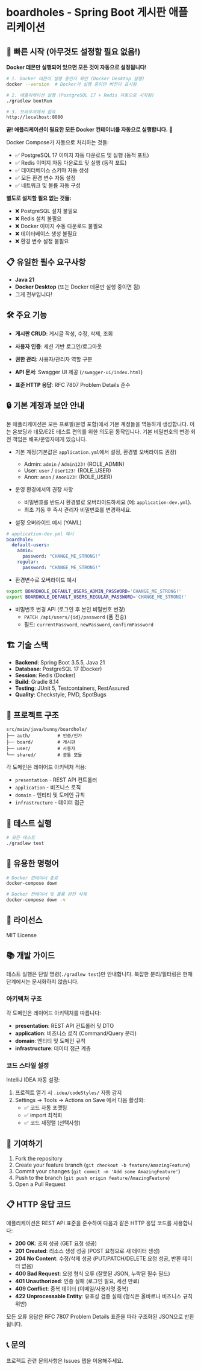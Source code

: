 # boardholes - Spring Boot 게시판 애플리케이션

## 🚀 빠른 시작 (아무것도 설정할 필요 없음!)

**Docker 데몬만 실행되어 있으면 모든 것이 자동으로 설정됩니다!**

```bash
# 1. Docker 데몬이 실행 중인지 확인 (Docker Desktop 실행)
docker --version  # Docker가 실행 중이면 버전이 표시됨

# 2. 애플리케이션 실행 (PostgreSQL 17 + Redis 자동으로 시작됨)
./gradlew bootRun

# 3. 브라우저에서 접속
http://localhost:8080
```

**끝! 애플리케이션이 필요한 모든 Docker 컨테이너를 자동으로 실행합니다.** 🎉

Docker Compose가 자동으로 처리하는 것들:

- ✅ PostgreSQL 17 이미지 자동 다운로드 및 실행 (동적 포트)
- ✅ Redis 이미지 자동 다운로드 및 실행 (동적 포트)
- ✅ 데이터베이스 스키마 자동 생성
- ✅ 모든 환경 변수 자동 설정
- ✅ 네트워크 및 볼륨 자동 구성

**별도로 설치할 필요 없는 것들:**

- ❌ PostgreSQL 설치 불필요
- ❌ Redis 설치 불필요
- ❌ Docker 이미지 수동 다운로드 불필요
- ❌ 데이터베이스 생성 불필요
- ❌ 환경 변수 설정 불필요

## 📋 유일한 필수 요구사항

- **Java 21**
- **Docker Desktop** (또는 Docker 데몬만 실행 중이면 됨)
- 그게 전부입니다!

## 🛠️ 주요 기능

- **게시판 CRUD**: 게시글 작성, 수정, 삭제, 조회
- **사용자 인증**: 세션 기반 로그인/로그아웃

- **권한 관리**: 사용자/관리자 역할 구분
- **API 문서**: Swagger UI 제공 (`/swagger-ui/index.html`)
- **표준 HTTP 응답**: RFC 7807 Problem Details 준수

## 🔒 기본 계정과 보안 안내

본 애플리케이션은 모든 프로필(운영 포함)에서 기본 계정들을 멱등하게 생성합니다. 이는 온보딩과 데모/E2E 테스트 편의를 위한 의도된 동작입니다. 기본 비밀번호의 변경·회전 책임은 배포/운영자에게 있습니다.

- 기본 계정(기본값은 `application.yml`에서 설정, 환경별 오버라이드 권장)
    - Admin: `admin` / `Admin123!` (ROLE_ADMIN)
    - User: `user` / `User123!` (ROLE_USER)
    - Anon: `anon` / `Anon123!` (ROLE_USER)

- 운영 환경에서의 권장 사항
    - 비밀번호를 반드시 환경별로 오버라이드하세요 (예: `application-dev.yml`).
    - 최초 기동 후 즉시 관리자 비밀번호를 변경하세요.

- 설정 오버라이드 예시 (YAML)

```yaml
# application-dev.yml 예시
boardhole:
  default-users:
    admin:
      password: "CHANGE_ME_STRONG!"
    regular:
      password: "CHANGE_ME_STRONG!"
```

- 환경변수로 오버라이드 예시

```bash
export BOARDHOLE_DEFAULT_USERS_ADMIN_PASSWORD='CHANGE_ME_STRONG!'
export BOARDHOLE_DEFAULT_USERS_REGULAR_PASSWORD='CHANGE_ME_STRONG!'
```

- 비밀번호 변경 API (로그인 후 본인 비밀번호 변경)
    - `PATCH /api/users/{id}/password` (폼 전송)
    - 필드: `currentPassword`, `newPassword`, `confirmPassword`

## 🏗️ 기술 스택

- **Backend**: Spring Boot 3.5.5, Java 21
- **Database**: PostgreSQL 17 (Docker)
- **Session**: Redis (Docker)
- **Build**: Gradle 8.14
- **Testing**: JUnit 5, Testcontainers, RestAssured
- **Quality**: Checkstyle, PMD, SpotBugs

## 📁 프로젝트 구조

```
src/main/java/bunny/boardhole/
├── auth/          # 인증/인가
├── board/         # 게시판
├── user/          # 사용자
└── shared/        # 공통 모듈
```

각 도메인은 레이어드 아키텍처 적용:

- `presentation` - REST API 컨트롤러
- `application` - 비즈니스 로직
- `domain` - 엔티티 및 도메인 규칙
- `infrastructure` - 데이터 접근

## 🧪 테스트 실행

```bash
# 모든 테스트
./gradlew test
```

## 🔧 유용한 명령어

```bash
# Docker 컨테이너 종료
docker-compose down

# Docker 컨테이너 및 볼륨 완전 삭제
docker-compose down -v
```

## 📄 라이선스

MIT License

## 📚 개발 가이드

테스트 실행은 단일 명령(`./gradlew test`)만 안내합니다. 복잡한 분리/필터링은 현재 단계에서는 문서화하지 않습니다.

### 아키텍처 구조

각 도메인은 레이어드 아키텍처를 따릅니다:

- **presentation**: REST API 컨트롤러 및 DTO
- **application**: 비즈니스 로직 (Command/Query 분리)
- **domain**: 엔티티 및 도메인 규칙
- **infrastructure**: 데이터 접근 계층

### 코드 스타일 설정

IntelliJ IDEA 자동 설정:

1. 프로젝트 열기 시 `.idea/codeStyles/` 자동 감지
2. Settings → Tools → Actions on Save 에서 다음 활성화:
    - ✅ 코드 자동 포맷팅
    - ✅ import 최적화
    - ✅ 코드 재정렬 (선택사항)

## 👥 기여하기

1. Fork the repository
2. Create your feature branch (`git checkout -b feature/AmazingFeature`)
3. Commit your changes (`git commit -m 'Add some AmazingFeature'`)
4. Push to the branch (`git push origin feature/AmazingFeature`)
5. Open a Pull Request

## 📋 HTTP 응답 코드

애플리케이션은 REST API 표준을 준수하여 다음과 같은 HTTP 응답 코드를 사용합니다:

- **200 OK**: 조회 성공 (GET 요청 성공)
- **201 Created**: 리소스 생성 성공 (POST 요청으로 새 데이터 생성)
- **204 No Content**: 수정/삭제 성공 (PUT/PATCH/DELETE 요청 성공, 반환 데이터 없음)
- **400 Bad Request**: 요청 형식 오류 (잘못된 JSON, 누락된 필수 필드)
- **401 Unauthorized**: 인증 실패 (로그인 필요, 세션 만료)
- **409 Conflict**: 중복 데이터 (이메일/사용자명 중복)
- **422 Unprocessable Entity**: 유효성 검증 실패 (형식은 올바르나 비즈니스 규칙 위반)

모든 오류 응답은 RFC 7807 Problem Details 표준을 따라 구조화된 JSON으로 반환됩니다.

## 📞 문의

프로젝트 관련 문의사항은 Issues 탭을 이용해주세요.

